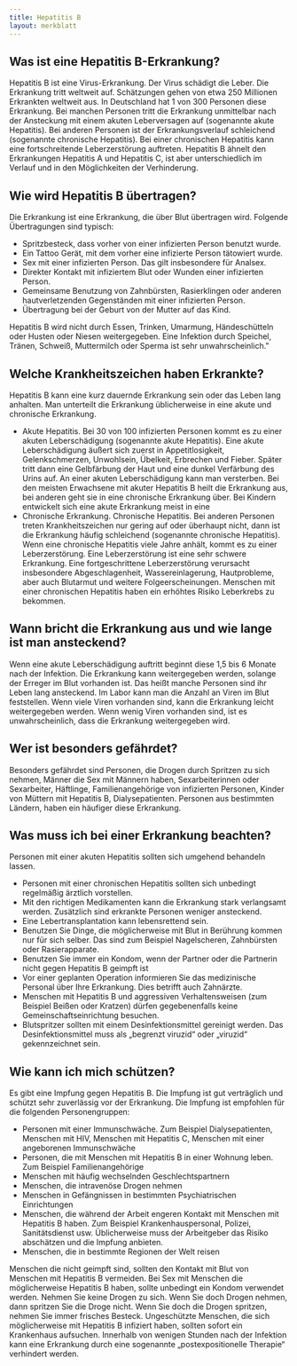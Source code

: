 ```yaml
---
title: Hepatitis B
layout: merkblatt
---
```


## Was ist eine Hepatitis B-Erkrankung?
Hepatitis B ist eine Virus-Erkrankung. Der Virus schädigt die Leber. Die Erkrankung tritt weltweit auf. Schätzungen gehen von etwa 250 Millionen Erkrankten weltweit aus. In Deutschland hat 1 von 300 Personen diese Erkrankung. Bei manchen Personen tritt die Erkrankung unmittelbar nach der Ansteckung mit einem akuten Leberversagen auf (sogenannte akute Hepatitis). Bei anderen Personen ist der Erkrankungsverlauf schleichend (sogenannte chronische Hepatitis). Bei einer chronischen Hepatitis kann eine fortschreitende Leberzerstörung auftreten. Hepatitis B ähnelt den Erkrankungen Hepatitis A und Hepatitis C, ist aber unterschiedlich im Verlauf und in den Möglichkeiten der Verhinderung.

## Wie wird Hepatitis B übertragen?
Die Erkrankung ist eine Erkrankung, die über Blut übertragen wird. Folgende Übertragungen sind typisch:

* Spritzbesteck, dass vorher von einer infizierten Person benutzt wurde.
* Ein Tattoo Gerät, mit dem vorher eine infizierte Person tätowiert wurde.
* Sex mit einer infizierten Person. Das gilt insbesondere für Analsex.
* Direkter Kontakt mit infiziertem Blut oder Wunden einer infizierten Person.
* Gemeinsame Benutzung von Zahnbürsten, Rasierklingen oder anderen hautverletzenden Gegenständen mit einer infizierten Person.
* Übertragung bei der Geburt von der Mutter auf das Kind.

Hepatitis B wird nicht durch Essen, Trinken, Umarmung, Händeschütteln oder Husten oder Niesen weitergegeben. Eine Infektion durch Speichel, Tränen, Schweiß, Muttermilch oder Sperma ist sehr unwahrscheinlich."

## Welche Krankheitszeichen haben Erkrankte?
Hepatitis B kann eine kurz dauernde Erkrankung sein oder das Leben lang anhalten. Man unterteilt die Erkrankung üblicherweise in eine akute und chronische Erkrankung.
* Akute Hepatitis. Bei 30 von 100 infizierten Personen kommt es zu einer akuten Leberschädigung (sogenannte akute Hepatitis). Eine akute Leberschädigung äußert sich zuerst in Appetitlosigkeit, Gelenkschmerzen, Unwohlsein, Übelkeit, Erbrechen und Fieber. Später tritt dann eine Gelbfärbung der Haut und eine dunkel Verfärbung des Urins auf. An einer akuten Leberschädigung kann man versterben. Bei den meisten Erwachsene mit akuter Hepatitis B heilt die Erkrankung aus, bei anderen geht sie in eine chronische Erkrankung über. Bei Kindern entwickelt sich eine akute Erkrankung meist in eine
* Chronische Erkrankung. Chronische Hepatitis. Bei anderen Personen treten Krankheitszeichen nur gering auf oder überhaupt nicht, dann ist die  Erkrankung häufig schleichend (sogenannte chronische Hepatitis). Wenn eine chronische Hepatitis viele Jahre anhält, kommt es zu einer Leberzerstörung. Eine Leberzerstörung ist eine sehr schwere Erkrankung. Eine fortgeschrittene Leberzerstörung verursacht insbesondere Abgeschlagenheit, Wassereinlagerung, Hautprobleme, aber auch Blutarmut und weitere Folgeerscheinungen. Menschen mit einer chronischen Hepatitis haben ein erhöhtes Risiko Leberkrebs zu bekommen.

## Wann bricht die Erkrankung aus und wie lange ist man ansteckend?
Wenn eine akute Leberschädigung auftritt beginnt diese 1,5 bis 6 Monate nach der Infektion. Die Erkrankung kann weitergegeben werden, solange der Erreger im Blut vorhanden ist. Das heißt manche Personen sind ihr Leben lang ansteckend.  Im Labor kann man die Anzahl an Viren im Blut feststellen. Wenn viele Viren vorhanden sind, kann die Erkrankung leicht weitergegeben werden. Wenn wenig Viren vorhanden sind, ist es unwahrscheinlich, dass die Erkrankung weitergegeben wird.

## Wer ist besonders gefährdet?
Besonders gefährdet sind Personen, die Drogen durch Spritzen zu sich nehmen, Männer die Sex mit Männern haben, Sexarbeiterinnen oder Sexarbeiter, Häftlinge, Familienangehörige von infizierten Personen, Kinder von Müttern mit Hepatitis B, Dialysepatienten. Personen aus bestimmten Ländern, haben ein häufiger diese Erkrankung.

## Was muss ich bei einer Erkrankung beachten?
Personen mit einer akuten Hepatitis sollten sich umgehend behandeln lassen.
* Personen mit einer chronischen Hepatitis sollten sich unbedingt regelmäßig ärztlich vorstellen.
* Mit den richtigen Medikamenten kann die Erkrankung stark verlangsamt werden. Zusätzlich sind erkrankte Personen weniger ansteckend.
* Eine Lebertransplantation kann lebensrettend sein.
* Benutzen Sie Dinge, die möglicherweise mit Blut in Berührung kommen nur für sich selber. Das sind zum Beispiel Nagelscheren, Zahnbürsten oder Rasierapparate.
* Benutzen Sie immer ein Kondom, wenn der Partner oder die Partnerin nicht gegen Hepatitis B geimpft ist
* Vor einer geplanten Operation informieren Sie das medizinische Personal über Ihre Erkrankung. Dies betrifft auch Zahnärzte.
* Menschen mit Hepatitis B und aggressiven Verhaltensweisen (zum Beispiel Beißen oder Kratzen) dürfen gegebenenfalls keine Gemeinschaftseinrichtung besuchen.
* Blutspritzer sollten mit einem Desinfektionsmittel gereinigt werden. Das Desinfektionsmittel muss als „begrenzt viruzid“ oder „viruzid“ gekennzeichnet sein.

## Wie kann ich mich schützen?
Es gibt eine Impfung gegen Hepatitis B. Die Impfung ist gut verträglich und schützt sehr zuverlässig vor der Erkrankung. Die Impfung ist empfohlen für die folgenden Personengruppen:
* Personen mit einer Immunschwäche. Zum Beispiel Dialysepatienten, Menschen mit HIV, Menschen mit Hepatitis C, Menschen mit einer angeborenen Immunschwäche
* Personen, die mit Menschen mit Hepatitis B in einer Wohnung leben. Zum Beispiel Familienangehörige
* Menschen mit häufig wechselnden Geschlechtspartnern
* Menschen, die intravenöse Drogen nehmen
* Menschen in Gefängnissen in bestimmten Psychiatrischen Einrichtungen
* Menschen, die während der Arbeit engeren Kontakt mit Menschen mit Hepatitis B haben. Zum Beispiel Krankenhauspersonal, Polizei, Sanitätsdienst usw. Üblicherweise muss der Arbeitgeber das Risiko abschätzen und die Impfung anbieten.
* Menschen, die in bestimmte Regionen der Welt reisen

Menschen die nicht geimpft sind, sollten den Kontakt mit Blut von Menschen mit Hepatitis B vermeiden. Bei Sex mit Menschen die möglicherweise Hepatitis B haben, sollte unbedingt ein Kondom verwendet werden. Nehmen Sie keine Drogen zu sich.  Wenn Sie doch Drogen nehmen, dann spritzen Sie die Droge nicht. Wenn Sie doch die Drogen spritzen, nehmen Sie immer frisches Besteck.
Ungeschützte Menschen, die sich möglicherweise mit Hepatitis B infiziert haben, sollten sofort ein Krankenhaus aufsuchen. Innerhalb von wenigen Stunden nach der Infektion kann eine Erkrankung durch eine sogenannte „postexpositionelle Therapie“ verhindert werden.
